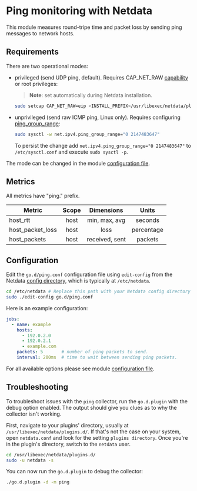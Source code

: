 <!--
title: "Pi-hole monitoring with Netdata"
description: "Monitor round-trip time and packet loss to network hosts with zero configuration, per-second metric granularity, and interactive visualizations."
custom_edit_url: https://github.com/netdata/go.d.plugin/edit/master/modules/ping/README.md
sidebar_label: "Ping"
-->

# Ping monitoring with Netdata

This module measures round-tripe time and packet loss by sending ping messages to network hosts.

## Requirements

There are two operational modes:

- privileged (send UDP ping, default). Requires
  CAP_NET_RAW [capability](https://man7.org/linux/man-pages/man7/capabilities.7.html) or root privileges:
  > **Note**: set automatically during Netdata installation.

  ```bash
  sudo setcap CAP_NET_RAW=eip <INSTALL_PREFIX>/usr/libexec/netdata/plugins.d/go.d.plugin
  ```

- unprivileged (send raw ICMP ping, Linux only).
  Requires configuring [ping_group_range](https://www.man7.org/linux/man-pages/man7/icmp.7.html):

  ```bash
  sudo sysctl -w net.ipv4.ping_group_range="0 2147483647"
  ```
  To persist the change add `net.ipv4.ping_group_range="0 2147483647"` to `/etc/sysctl.conf` and
  execute `sudo sysctl -p`.

The mode can be changed in the module [configuration file](#Configuration).

## Metrics

All metrics have "ping." prefix.

| Metric           | Scope |   Dimensions   |   Units    |
|------------------|:-----:|:--------------:|:----------:|
| host_rtt         | host  | min, max, avg  |  seconds   |
| host_packet_loss | host  |      loss      | percentage |
| host_packets     | host  | received, sent |  packets   |

## Configuration

Edit the `go.d/ping.conf` configuration file using `edit-config` from the
Netdata [config directory](https://learn.netdata.cloud/docs/configure/nodes), which is typically at `/etc/netdata`.

```bash
cd /etc/netdata # Replace this path with your Netdata config directory
sudo ./edit-config go.d/ping.conf
```

Here is an example configuration:

```yaml
jobs:
  - name: example
    hosts:
      - 192.0.2.0
      - 192.0.2.1
      - example.com
    packets: 5       # number of ping packets to send.
    interval: 200ms  # time to wait between sending ping packets.
```

For all available options please see
module [configuration file](https://github.com/netdata/go.d.plugin/blob/master/config/go.d/ping.conf).

## Troubleshooting

To troubleshoot issues with the `ping` collector, run the `go.d.plugin` with the debug option enabled. The output
should give you clues as to why the collector isn't working.

First, navigate to your plugins' directory, usually at `/usr/libexec/netdata/plugins.d/`. If that's not the case on your
system, open `netdata.conf` and look for the setting `plugins directory`. Once you're in the plugin's directory, switch
to the `netdata` user.

```bash
cd /usr/libexec/netdata/plugins.d/
sudo -u netdata -s
```

You can now run the `go.d.plugin` to debug the collector:

```bash
./go.d.plugin -d -m ping
```
